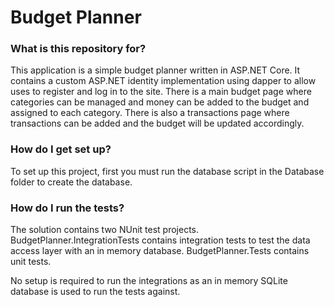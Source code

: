# Budget Planner #

### What is this repository for? ###

This application is a simple budget planner written in ASP.NET Core. It contains a custom ASP.NET identity implementation using dapper to allow uses to register and log in to the site. There is a main budget page where categories can be managed and money can be added to the budget and assigned to each category. There is also a transactions page where transactions can be added and the budget will be updated accordingly. 

### How do I get set up? ###

To set up this project, first you must run the database script in the Database folder to create the database.

### How do I run the tests? ###

The solution contains two NUnit test projects. BudgetPlanner.IntegrationTests contains integration tests to test the data access layer with an in memory database. BudgetPlanner.Tests contains unit tests. 

No setup is required to run the integrations as an in memory SQLite database is used to run the tests against.
